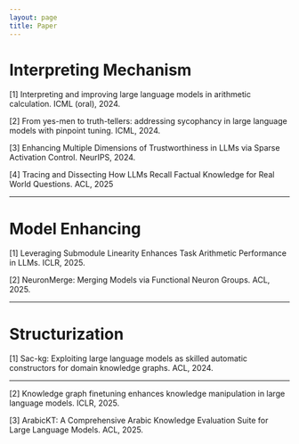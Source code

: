 ```yaml
---
layout: page
title: Paper
---
```


# Interpreting Mechanism

[1] Interpreting and improving large language models in arithmetic calculation. ICML (oral),
2024.

[2] From yes-men to truth-tellers: addressing sycophancy in large language models with
pinpoint tuning. ICML, 2024.

[3] Enhancing Multiple Dimensions of Trustworthiness in LLMs via Sparse Activation
Control. NeurIPS, 2024.

[4] Tracing and Dissecting How LLMs Recall Factual Knowledge for Real World Questions.
ACL, 2025

---

# Model Enhancing

[1] Leveraging Submodule Linearity Enhances Task Arithmetic Performance in LLMs.
ICLR, 2025.

[2] NeuronMerge: Merging Models via Functional Neuron Groups. ACL, 2025.

---

# Structurization

[1] Sac-kg: Exploiting large language models as skilled automatic constructors for domain
knowledge graphs. ACL, 2024.

---

[2] Knowledge graph finetuning enhances knowledge manipulation in large language
models. ICLR, 2025.

[3] ArabicKT: A Comprehensive Arabic Knowledge Evaluation Suite for Large Language
Models. ACL, 2025.
